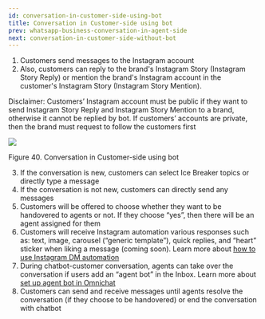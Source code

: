 ```yaml
---
id: conversation-in-customer-side-using-bot
title: Conversation in Customer-side using bot
prev: whatsapp-business-conversation-in-agent-side
next: conversation-in-customer-side-without-bot
---
```


1.  Customers send messages to the Instagram account
2.  Also, customers can reply to the brand's Instagram Story (Instagram Story Reply) or mention the brand's Instagram account in the customer's Instagram Story (Instagram Story Mention).

Disclaimer: Customers’ Instagram account must be public if they want to send Instagram Story Reply and Instagram Story Mention to a brand, otherwise it cannot be replied by bot. If customers’ accounts are private, then the brand must request to follow the customers first

![](https://lh5.googleusercontent.com/XjOMEX2yWdWLXiYulc7PITiA8uUzsnrDSBgfRTRdXJcUK7hFAILnOG9sZU1CPUv1SctDJj7yIrpvhos7cBjOuPlYKPtpvr9L6AM1gS9VMvCTKvV_h6KPVXDIN2QGgd1BOJuyFcQf)

Figure 40. Conversation in Customer-side using bot

3.  If the conversation is new, customers can select Ice Breaker topics or directly type a message
4.  If the conversation is not new, customers can directly send any messages
5.  Customers will be offered to choose whether they want to be handovered to agents or not. If they choose “yes”, then there will be an agent assigned for them
6.  Customers will receive Instagram automation various responses such as: text, image, carousel (“generic template”), quick replies, and “heart” sticker when liking a message (coming soon). Learn more about [how to use Instagram DM automation](https://drive.google.com/open?id=1LtvWpSsrY5JJm7sDPLy0iAN7IPCxwte6bd9x8du9_1g)
7.  During chatbot-customer conversation, agents can take over the conversation if users add an “agent bot” in the Inbox. Learn more about [set up agent bot in Omnichat](https://docs.google.com/document/d/1fUHbGjJygwJ6_V7GdLq1o19oY_Kt80ZE8fnETQI-V98/edit#heading=h.jfvwi5ejs7pj)
8.  Customers can send and receive messages until agents resolve the conversation (if they choose to be handovered) or end the conversation with chatbot
